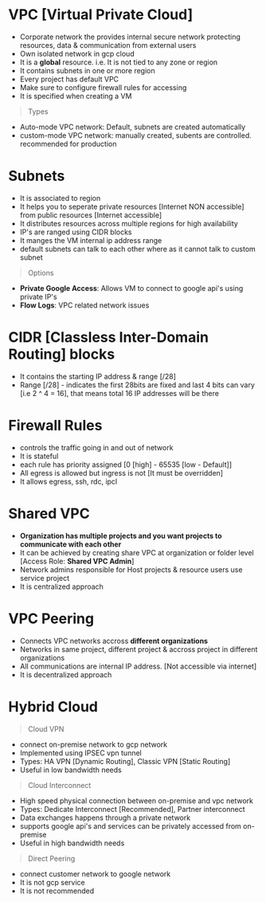 # VPC [Virtual Private Cloud]
- Corporate network the provides internal secure network protecting resources, data & communication from external users
- Own isolated network in gcp cloud
- It is a **global** resource. i.e. It is not tied to any zone or region
- It contains subnets in one or more region
- Every project has default VPC
- Make sure to configure firewall rules for accessing
- It is specified when creating a VM

> Types
- Auto-mode VPC network: Default, subnets are created automatically
- custom-mode VPC network: manually created, subents are controlled. recommended for production

# Subnets
- It is associated to region 
- It helps you to seperate private resources [Internet NON accessible] from public resources [Internet accessible]
- It distributes resources across multiple regions for high availability
- IP's are ranged using CIDR blocks
- It manges the VM internal ip address range
- default subnets can talk to each other where as it cannot talk to custom subnet 

> Options
- **Private Google Access**: Allows VM to connect to google api's using private IP's
- **Flow Logs**: VPC related network issues

# CIDR [Classless Inter-Domain Routing] blocks
- It contains the starting IP address & range [/28]
- Range [/28] - indicates the first 28bits are fixed and last 4 bits can vary [i.e 2 ^ 4 = 16],
  that means total 16 IP addresses will be there

# Firewall Rules
- controls the traffic going in and out of network
- It is stateful
- each rule has priority assigned [0 [high] - 65535 [low - Default]]
- All egress is allowed but ingress is not [It must be overridden]
- It allows egress, ssh, rdc, ipcl

# Shared VPC
- **Organization has multiple projects and you want projects to communicate with each other**
- It can be achieved by creating share VPC at organization or folder level [Access Role: **Shared VPC Admin**]
- Network admins responsible for Host projects & resource users use service project
- It is centralized approach

# VPC Peering
- Connects VPC networks accross **different organizations**
- Networks in same project, different project & accross project in different organizations
- All communications are internal IP address. [Not accessible via internet]
- It is decentralized approach

# Hybrid Cloud
> Cloud VPN
- connect on-premise network to gcp network
- Implemented using IPSEC vpn tunnel
- Types: HA VPN [Dynamic Routing], Classic VPN [Static Routing]
- Useful in low bandwidth needs

> Cloud Interconnect
- High speed physical connection between on-premise and vpc network
- Types: Dedicate Interconnect [Recommended], Partner interconnect
- Data exchanges happens through a private network
- supports google api's and services can be privately accessed from on-premise
- Useful in high bandwidth needs

> Direct Peering
- connect customer network to google network
- It is not gcp service
- It is not recommended
